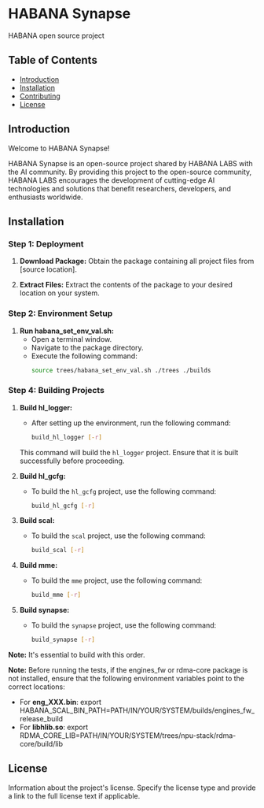 # HABANA Synapse

HABANA open source project

## Table of Contents

- [Introduction](#introduction)
- [Installation](#installation)
- [Contributing](#contributing)
- [License](#license)

## Introduction

Welcome to HABANA Synapse!

HABANA Synapse is an open-source project shared by HABANA LABS with the AI community. By providing this project to the open-source community, HABANA LABS encourages the development of cutting-edge AI technologies and solutions that benefit researchers, developers, and enthusiasts worldwide.

## Installation

### Step 1: Deployment

1. **Download Package:** Obtain the package containing all project files from [source location].

2. **Extract Files:** Extract the contents of the package to your desired location on your system.

### Step 2: Environment Setup

1. **Run habana_set_env_val.sh:**
   - Open a terminal window.
   - Navigate to the package directory.
   - Execute the following command: 
     ```bash
     source trees/habana_set_env_val.sh ./trees ./builds
     ```

### Step 4: Building Projects

1. **Build hl_logger:**
   - After setting up the environment, run the following command:
     ```bash
     build_hl_logger [-r]
     ```
   This command will build the `hl_logger` project. Ensure that it is built successfully before proceeding.

2. **Build hl_gcfg:**
   - To build the `hl_gcfg` project, use the following command:
     ```bash
     build_hl_gcfg [-r]
     ```
3. **Build scal:**
   - To build the `scal` project, use the following command:
     ```bash
     build_scal [-r]
     ```

4. **Build mme:**
   - To build the `mme` project, use the following command:
     ```bash
     build_mme [-r]
     ```
4. **Build synapse:**
   - To build the `synapse` project, use the following command:
     ```bash
     build_synapse [-r]
     ```


**Note:** It's essential to build with this order.

**Note:** Before running the tests, if the engines_fw or rdma-core package is not installed,
  ensure that the following environment variables point to the correct locations:

- For **eng_XXX.bin**: export HABANA_SCAL_BIN_PATH=PATH/IN/YOUR/SYSTEM/builds/engines_fw_release_build
- For **libhlib.so**: export RDMA_CORE_LIB=PATH/IN/YOUR/SYSTEM/trees/npu-stack/rdma-core/build/lib


## License

Information about the project's license. Specify the license type and provide a link to the full license text if applicable.
